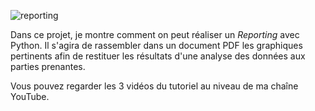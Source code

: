 ![reporting](https://user-images.githubusercontent.com/50743783/221913145-0acb0063-06b3-43e4-b537-c6fe52c65aaa.png)

Dans ce projet, je montre comment on peut réaliser un *Reporting* avec Python. Il s'agira de rassembler dans un document PDF les graphiques pertinents afin de restituer les résultats d'une analyse des données aux parties prenantes.

Vous pouvez regarder les 3 vidéos du tutoriel au niveau de ma chaîne YouTube.
